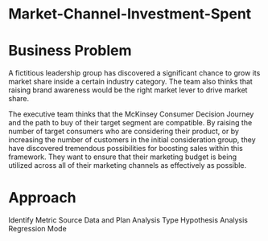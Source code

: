 # Market-Channel-Investment-Spent
# Business Problem
A fictitious leadership group has discovered a significant chance to grow its market share inside a certain industry category. The team also thinks that raising brand awareness would be the right market lever to drive market share.

The executive team thinks that the McKinsey Consumer Decision Journey and the path to buy of their target segment are compatible. By raising the number of target consumers who are considering their product, or by increasing the number of customers in the initial consideration group, they have discovered tremendous possibilities for boosting sales within this framework. They want to ensure that their marketing budget is being utilized across all of their marketing channels as effectively as possible.

# Approach
Identify Metric Source Data and Plan Analysis Type Hypothesis Analysis Regression Mode
